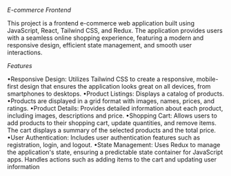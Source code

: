 *E-commerce Frontend*

This project is a frontend e-commerce web application built using JavaScript, React, Tailwind CSS, and Redux. The application provides users with a seamless online shopping experience, featuring a modern and responsive design, efficient state management, and smooth user interactions.

*Features*

•Responsive Design: Utilizes Tailwind CSS to create a responsive, mobile-first design that ensures the application looks great on all devices, from smartphones to desktops.
•Product Listings: Displays a catalog of products. 
•Products are displayed in a grid format with images, names, prices, and ratings.
•Product Details: Provides detailed information about each product, including images, descriptions and price.
•Shopping Cart: Allows users to add products to their shopping cart, update quantities, and remove items. The cart displays a summary of the selected products and the total price.
•User Authentication: Includes user authentication features such as registration, login, and logout.
•State Management: Uses Redux to manage the application's state, ensuring a predictable state container for JavaScript apps. Handles actions such as adding items to the cart and updating user information 

